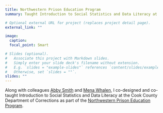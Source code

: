 ```yaml
---
title: Northwestern Prison Education Program
summary: Taught Introduction to Social Statistics and Data Literacy at the Cook County Department of Corrections

# Optional external URL for project (replaces project detail page).
external_link: ""

image:
  caption: 
  focal_point: Smart

# Slides (optional).
#   Associate this project with Markdown slides.
#   Simply enter your slide deck's filename without extension.
#   E.g. `slides = "example-slides"` references `content/slides/example-slides.md`.
#   Otherwise, set `slides = ""`.
slides: ""
---
```


Along with colleagues [Abby Smith](https://abbylsmith.me) and [Mena Whalen](https://menawhalen.com), I co-designed and co-taught Introduction to Social Statistics and Data Literacy at the Cook County Department of Corrections as part of the [Northwestern Prison Education Program](https://sites.northwestern.edu/npep/).
